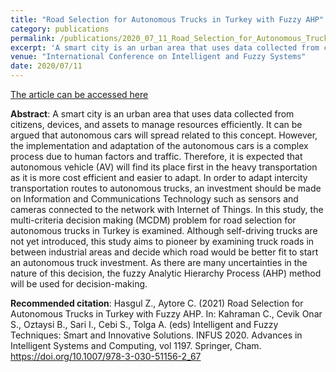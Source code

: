 ```yaml
---
title: "Road Selection for Autonomous Trucks in Turkey with Fuzzy AHP"
category: publications
permalink: /publications/2020_07_11_Road_Selection_for_Autonomous_Trucks_in_Turkey_with_Fuzzy_AHP/
excerpt: 'A smart city is an urban area that uses data collected from citizens, devices, and assets to manage resources efficiently. It can be argued that autonomous cars will spread related to this concept. However, the implementation and adaptation of the autonomous cars is a complex process due to human factors and traffic. Therefore, it is expected that autonomous vehicle (AV) will find its place first in the heavy transportation as it is more cost efficient and easier to adapt.'
venue: "International Conference on Intelligent and Fuzzy Systems"
date: 2020/07/11
---
```


<a href="https://link.springer.com/chapter/10.1007/978-3-030-51156-2_67#citeas">The article can be accessed here</a>

**Abstract**: A smart city is an urban area that uses data collected from citizens, devices, and assets to manage resources efficiently. It can be argued that autonomous cars will spread related to this concept. However, the implementation and adaptation of the autonomous cars is a complex process due to human factors and traffic. Therefore, it is expected that autonomous vehicle (AV) will find its place first in the heavy transportation as it is more cost efficient and easier to adapt. In order to adapt intercity transportation routes to autonomous trucks, an investment should be made on Information and Communications Technology such as sensors and cameras connected to the network with Internet of Things. In this study, the multi-criteria decision making (MCDM) problem for road selection for autonomous trucks in Turkey is examined. Although self-driving trucks are not yet introduced, this study aims to pioneer by examining truck roads in between industrial areas and decide which road would be better fit to start an autonomous truck investment. As there are many uncertainties in the nature of this decision, the fuzzy Analytic Hierarchy Process (AHP) method will be used for decision-making.

**Recommended citation**: Hasgul Z., Aytore C. (2021) Road Selection for Autonomous Trucks in Turkey with Fuzzy AHP. In: Kahraman C., Cevik Onar S., Oztaysi B., Sari I., Cebi S., Tolga A. (eds) Intelligent and Fuzzy Techniques: Smart and Innovative Solutions. INFUS 2020. Advances in Intelligent Systems and Computing, vol 1197. Springer, Cham. https://doi.org/10.1007/978-3-030-51156-2_67
